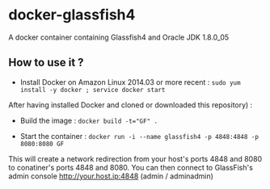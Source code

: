 docker-glassfish4
=================

A docker container containing Glassfish4 and Oracle JDK 1.8.0_05

How to use it ?
---------------

- Install Docker on Amazon Linux 2014.03 or more recent : ```sudo yum install -y docker ; service docker start```

After having installed Docker and cloned or downloaded this repository) :

- Build the image : ```docker build -t="GF" .```

- Start the container : ```docker run -i --name glassfish4 -p 4848:4848 -p 8080:8080 GF```

This will create a network redirection from your host's ports 4848 and 8080 to conatiner's ports 4848 and 8080.
You can then connect to GlassFish's admin console http://your.host.ip:4848 (admin / adminadmin)

